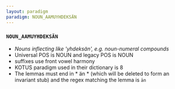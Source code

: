 ```yaml
---
layout: paradigm
paradigm: NOUN_AAMUYHDEKSÄN
---
```

### ` NOUN_AAMUYHDEKSÄN `

* _Nouns inflecting like 'yhdeksän', e.g. noun-numeral compounds_
* Universal POS is NOUN and legacy POS is NOUN
* suffixes use front vowel harmony
* KOTUS paradigm used in their dictionary is 8
* The lemmas must end in * än * (which will be deleted to form an invariant stub) and the regex matching the lemma is ` än `
